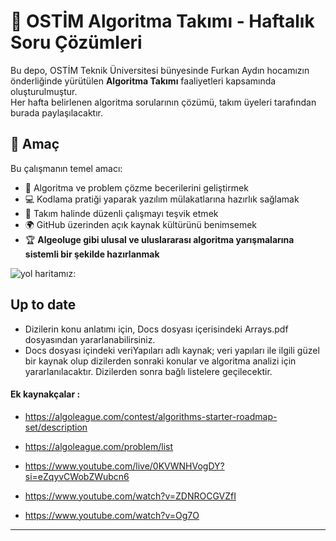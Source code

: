 # 🌟 OSTİM Algoritma Takımı - Haftalık Soru Çözümleri

Bu depo, OSTİM Teknik Üniversitesi bünyesinde Furkan Aydın hocamızın önderliğinde yürütülen **Algoritma Takımı** faaliyetleri kapsamında oluşturulmuştur.  
Her hafta belirlenen algoritma sorularının çözümü, takım üyeleri tarafından burada paylaşılacaktır.

## 🎯 Amaç
Bu çalışmanın temel amacı:

- 🧠 Algoritma ve problem çözme becerilerini geliştirmek  
- 💻 Kodlama pratiği yaparak yazılım mülakatlarına hazırlık sağlamak  
- 🤝 Takım halinde düzenli çalışmayı teşvik etmek  
- 🌍 GitHub üzerinden açık kaynak kültürünü benimsemek  
- 🏆 **Algeoluge gibi ulusal ve uluslararası algoritma yarışmalarına sistemli bir şekilde hazırlanmak**

![yol haritamız:](https://github.com/user-attachments/assets/e10c7f87-76fd-413b-a43a-220aa6ca1ac9)

## Up to date
- Dizilerin konu anlatımı için, Docs dosyası içerisindeki Arrays.pdf dosyasından yararlanabilirsiniz.
- Docs dosyası içindeki veriYapıları adlı kaynak;
veri yapıları ile ilgili güzel bir kaynak olup dizilerden sonraki konular ve algoritma analizi için yararlanılacaktır.
Dizilerden sonra bağlı listelere geçilecektir.



#### Ek kaynakçalar : 

- https://algoleague.com/contest/algorithms-starter-roadmap-set/description

- https://algoleague.com/problem/list

- https://www.youtube.com/live/0KVWNHVogDY?si=eZqyvCWobZWubcn6

- https://www.youtube.com/watch?v=ZDNROCGVZfI

- https://www.youtube.com/watch?v=Og7O
---
